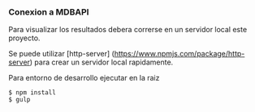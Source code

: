 ### Conexion a MDBAPI


Para visualizar los resultados debera correrse en un servidor local este proyecto.


Se puede utilizar [http-server] (https://www.npmjs.com/package/http-server) para crear un servidor local rapidamente.

Para entorno de desarrollo ejecutar en la raiz

    $ npm install 
    $ gulp

